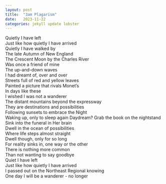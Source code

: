 ```yaml
---
layout: post
title:  "3am Plagarism"
date:   2023-11-22
categories: jekyll update lobster
---
```


Quietly I have left\
Just like how quietly I have arrived \
Quietly I have walked by\
The late Autumn of New England \
The Crescent Moon by the Charles River\
Was once a friend of mine \
The up-and-down waves\
I had dreamt of, over and over \
Streets full of red and yellow leaves\
Painted a picture that rivals Monet’s \
In days like these\
I wished I was not a wanderer \
The distant mountains beyond the expressway \
They are destinations and possibilities\
Following sunsets to embrace the Night \
Waking up, only to sleep again Daydream? Grab the book on the nightstand \
Sink into the funeral in Her brain \
Dwell in the ocean of possibilities \
Where life steps almost straight \
Dwell though, only for so long\
For reality sinks in, one way or the other \
There is nothing more common\
Than not wanting to say goodbye \
Quiet I have left\
Just like how quietly I have arrived \
I passed out on the Northeast Regional knowing \
One day I will be a wanderer - no longer
